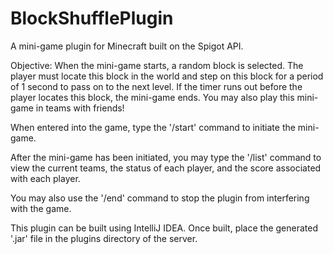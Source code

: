 # BlockShufflePlugin
A mini-game plugin for Minecraft built on the Spigot API. 

Objective: When the mini-game starts, a random block is selected. The player must locate this block in the world and step on this block for a period of 1 second to pass on to the next level. If the timer runs out before the player locates this block, the mini-game ends. You may also play this mini-game in teams with friends!


When entered into the game, type the '/start' command to initiate the mini-game.

After the mini-game has been initiated, you may type the '/list' command to view the current teams, the status of each player, and the score associated with each player.

You may also use the '/end' command to stop the plugin from interfering with the game.


This plugin can be built using IntelliJ IDEA. Once built, place the generated '.jar' file in the plugins directory of the server.

